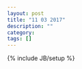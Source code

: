 ```yaml
---
layout: post
title: "11 03 2017"
description: ""
category: 
tags: []
---
```

{% include JB/setup %}

